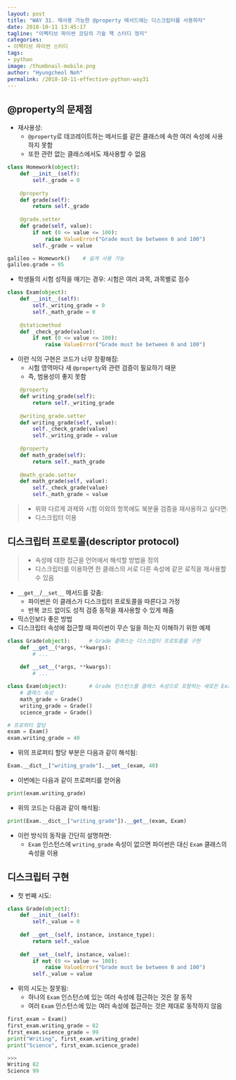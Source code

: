 ```yaml
---
layout: post
title: "WAY 31. 재사용 가능한 @property 메서드에는 디스크립터를 사용하자"
date: 2018-10-11 13:45:17
tagline: "이펙티브 파이썬 코딩의 기술 책 스터디 정리"
categories:
- 이펙티브 파이썬 스터디
tags:
- python
image: /thumbnail-mobile.png
author: "Hyungcheol Noh"
permalink: /2018-10-11-effective-python-way31
---
```


## @property의 문제점
- 재사용성:
  - `@property`로 데코레이트하는 메서드를 같은 클래스에 속한 여러 속성에 사용하지 못함
  - 또한 관련 없는 클래스에서도 재사용할 수 없음

```python
class Homework(object):
    def __init__(self):
        self._grade = 0
        
    @property
    def grade(self):
        return self._grade
    
    @grade.setter
    def grade(self, value):
        if not (0 <= value <= 100):
            raise ValueError("Grade must be between 0 and 100")
        self._grade = value

galileo = Homework()    # 쉽게 사용 가능
galileo.grade = 95
```

- 학생들의 시험 성적을 매기는 경우: 시험은 여러 과목, 과목별로 점수

```python
class Exam(object):
    def __init__(self):
        self._writing_grade = 0
        self._math_grade = 0
    
    @staticmethod
    def _check_grade(value):
        if not (0 <= value <= 100):
            raise ValueError("Grade must be between 0 and 100")
```

- 이런 식의 구현은 코드가 너무 장황해짐:
  - 시험 영역마다 새 `@property`와 관련 검증이 필요하기 때문
  - 즉, 범용성이 좋지 못함

```python
    @property
    def writing_grade(self):
        return self._writing_grade
        
    @writing_grade.setter
    def writing_grade(self, value):
        self._check_grade(value)
        self._writing_grade = value
    
    @property
    def math_grade(self):
        return self._math_grade
    
    @math_grade.setter
    def math_grade(self, value):
        self._check_grade(value)
        self._math_grade = value
```

>- 위와 다르게 과제와 시험 이외의 항목에도 북분율 검증을 재사용하고 싶다면:
>  - 디스크립터 이용

## 디스크립터 프로토콜(descriptor protocol)
>- 속성에 대한 접근을 언어에서 해석할 방법을 정의
>  - 디스크립터를 이용하면 한 클래스의 서로 다른 속성에 같은 로직을 재사용할 수 있음
- `__get__`/`__set__` 메서드를 갖춤:
  - 파이썬은 이 클래스가 디스크립터 프로토콜을 따른다고 가정
  - 반복 코드 없이도 성적 검증 동작을 재사용할 수 있게 해줌
- 믹스인보다 좋은 방법
- 디스크립터 속성에 접근할 때 파이썬이 무슨 일을 하는지 이해하기 위한 예제

```python
class Grade(object):      # Grade 클래스는 디스크립터 프로토콜을 구현
    def __get__(*args, **kwargs):
        # ...
    
    def __set__(*args, **kwargs):
        # ...

class Exam(object):       # Grade 인스턴스를 클래스 속성으로 포함하는 새로은 Exam 클래스 정의
    # 클래스 속성
    math_grade = Grade()
    writing_grade = Grade()
    science_grade = Grade()

# 프로퍼티 할당
exam = Exam()
exam.writing_grade = 40
```

- 위의 프로퍼티 할당 부분은 다음과 같이 해석됨:

```python
Exam.__dict__["writing_grade"].__set__(exam, 40)
```

- 이번에는 다음과 같이 프로퍼티를 얻어옴

```python
print(exam.writing_grade)
```

- 위의 코드는 다음과 같이 해석됨:

```python
print(Exam.__dict__["writing_grade"]).__get__(exam, Exam)
```

- 이런 방식의 동작을 간단히 설명하면:
  - `Exam` 인스턴스에 `writing_grade` 속성이 없으면 파이썬은 대신 `Exam` 클래스의 속성을 이용

## 디스크립터 구현
- 첫 번째 시도:

```python
class Grade(object):
    def __init__(self):
        self._value = 0
    
    def __get__(self, instance, instance_type):
        return self._value
    
    def __set__(self, instance, value):
        if not (0 <= value <= 100):
            raise ValueError("Grade must be between 0 and 100")
        self._value = value
```

- 위의 시도는 잘못됨:
  - 하나의 `Exam` 인스턴스에 있는 여러 속성에 접근하는 것은 잘 동작
  - 여러 `Exam` 인스턴스에 있는 여러 속성에 접근하는 것은 제대로 동작하지 않음
  
```python
first_exam = Exam()
first_exam.writing_grade = 82
first_exam.science_grade = 99
print("Writing", first_exam.writing_grade)
print("Science", first_exam.science_grade)

>>>
Writing 82
Science 99
```
